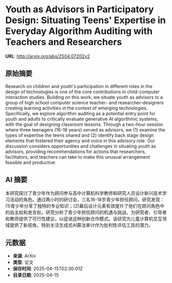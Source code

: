 # Youth as Advisors in Participatory Design: Situating Teens' Expertise in Everyday Algorithm Auditing with Teachers and Researchers

**URL**: http://arxiv.org/abs/2504.07202v2

## 原始摘要

Research on children and youth's participation in different roles in the
design of technologies is one of the core contributions in child-computer
interaction studies. Building on this work, we situate youth as advisors to a
group of high school computer science teacher- and researcher-designers
creating learning activities in the context of emerging technologies.
Specifically, we explore algorithm auditing as a potential entry point for
youth and adults to critically evaluate generative AI algorithmic systems, with
the goal of designing classroom lessons. Through a two-hour session where three
teenagers (16-18 years) served as advisors, we (1) examine the types of
expertise the teens shared and (2) identify back stage design elements that
fostered their agency and voice in this advisory role. Our discussion considers
opportunities and challenges in situating youth as advisors, providing
recommendations for actions that researchers, facilitators, and teachers can
take to make this unusual arrangement feasible and productive.


## AI 摘要

本研究探讨了青少年作为顾问参与高中计算机科学教师和研究人员设计新兴技术学习活动的角色。通过两小时的研讨会，三名16-18岁青少年担任顾问，研究发现：(1)青少年分享了独特的专业知识；(2)幕后设计元素有效提升了他们在顾问角色中的自主权和发言权。研究分析了青少年担任顾问的机遇与挑战，为研究者、引导者和教师提供了可行性建议，以促进这种创新合作模式。该研究为儿童计算机交互领域提供了新视角，特别关注生成式AI算法审计作为批判性评估工具的潜力。

## 元数据

- **来源**: ArXiv
- **类型**: 论文
- **保存时间**: 2025-04-15T02:30:01Z
- **目录日期**: 2025-04-15
